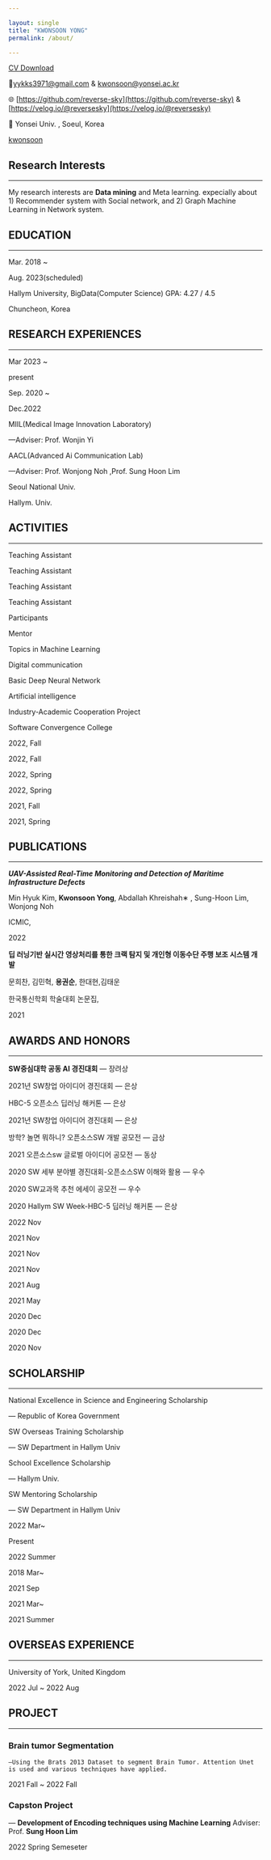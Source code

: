 ```yaml
---

layout: single
title: "KWONSOON YONG"
permalink: /about/

---
```


[CV Download](https://drive.google.com/file/d/1qVR79WUlrT5dfnhpbITQWqVxxoXylMKO/view)

📧yykks3971@gmail.com & kwonsoon@yonsei.ac.kr 


🌐 [https://github.com/reverse-sky](https://github.com/reverse-sky) & [https://velog.io/@reversesky](https://velog.io/@reversesky)

📍 Yonsei Univ. , Soeul, Korea


[kwonsoon](/assets/images/about/your-image.jpg)
<!-- 
![KakaoTalk_20220222_113424548 (1).jpg](KWONSOON%20YONG%207052a552f8a74c55a01a010cd0e741e7/KakaoTalk_20220222_113424548_(1).jpg) -->

## Research Interests

---

My research interests are **Data mining** and Meta learning. expecially about 1) Recommender system with Social network,  and 2) Graph Machine Learning in Network system.  

## EDUCATION

---

Mar. 2018 ~

Aug. 2023(scheduled)

Hallym University, BigData(Computer Science)
GPA: 4.27 / 4.5

Chuncheon, Korea

## RESEARCH EXPERIENCES

---

Mar 2023 ~ 

present

Sep. 2020 ~

Dec.2022

MIIL(Medical Image Innovation Laboratory)

—Adviser: Prof. Wonjin Yi

AACL(Advanced Ai Communication Lab)

—Adviser: Prof. Wonjong Noh ,Prof. Sung Hoon Lim

Seoul National Univ.

Hallym. Univ. 

## ACTIVITIES

---

Teaching Assistant

Teaching Assistant

Teaching Assistant

Teaching Assistant

Participants

Mentor

Topics in Machine Learning

Digital communication

Basic Deep Neural Network 

Artificial intelligence

Industry-Academic Cooperation Project

Software Convergence College

2022, Fall

2022, Fall

2022, Spring

2022, Spring

2021, Fall

2021, Spring

## PUBLICATIONS

---

***UAV-Assisted Real-Time Monitoring and Detection of Maritime Infrastructure Defects***

Min Hyuk Kim, **Kwonsoon Yong**, Abdallah Khreishah∗ , Sung-Hoon Lim, Wonjong Noh

ICMIC,

2022

**딥 러닝기반 실시간 영상처리를 통한 크랙 탐지 및 개인형 이동수단 주행 보조 시스템 개발**

문희찬, 김민혁, **용권순**, 한대현,김태운

한국통신학회  학술대회 논문집,

2021

## AWARDS AND HONORS

---

**SW중심대학 공동 AI 경진대회**                                                — 장려상 

 2021년 SW창업 아이디어 경진대회                                       — 은상

HBC-5 오픈소스 딥러닝 해커톤                                              — 은상

2021년 SW창업 아이디어 경진대회                                        — 은상

방학? 놀면 뭐하니? 오픈소스SW 개발 공모전                          — 금상

2021 오픈소스sw 글로벌 아이디어 공모전                              — 동상

2020 SW 세부 분야별 경진대회-오픈소스SW 이해와 활용     — 우수

2020 SW교과목 추천 에세이 공모전                                     —  우수

2020 Hallym SW Week-HBC-5 딥러닝 해커톤                  — 은상 

2022 Nov

2021 Nov

2021 Nov

2021 Nov

2021 Aug

2021 May

2020 Dec

2020 Dec

2020 Nov

## SCHOLARSHIP

---

National Excellence in Science and Engineering Scholarship

  — Republic of Korea Government

SW Overseas Training Scholarship

— SW Department  in Hallym Univ

  

School Excellence Scholarship

  — Hallym Univ.

SW Mentoring Scholarship

  — SW Department  in Hallym Univ

2022 Mar~

Present 

2022 Summer

2018 Mar~

2021 Sep

2021 Mar~ 

2021 Summer

## OVERSEAS EXPERIENCE

---

University of York, United Kingdom

2022 Jul ~ 2022 Aug

## PROJECT

---

### Brain tumor Segmentation

    —Using the Brats 2013 Dataset to segment Brain Tumor. Attention Unet is used and various techniques have applied.

2021 Fall ~ 2022 Fall

### Capston Project

— ****Development of Encoding techniques using Machine Learning**** Adviser: Prof. **Sung Hoon Lim**

2022 Spring Semeseter
